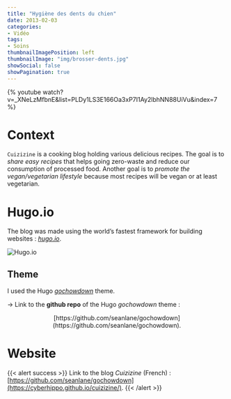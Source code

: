```yaml
---
title: "Hygiène des dents du chien"
date: 2013-02-03
categories:
- Vidéo
tags:
- Soins
thumbnailImagePosition: left
thumbnailImage: "img/brosser-dents.jpg"
showSocial: false
showPagination: true
---
```

{% youtube watch?v=_XNeLzMfbnE&list=PLDy1LS3E166Oa3xP7I1Ay2lbhNN88UiVu&index=7 %}

<!--more-->

# Context

`Cuizizine` is a cooking blog holding various delicious recipes. The goal is to *share easy recipes* that helps going zero-waste and reduce our consumption of processed food. Another goal is to *promote the vegan/vegetarian lifestyle* because most recipes will be vegan or at least vegetarian.

<!-- # Screenshot

![Homepage](http://static.vergnol.eu/img/cuizizine.png) -->

# Hugo.io

The blog was made using the world’s fastest framework for building websites : [*hugo.io*](https://gohugo.io/).

![Hugo.io](https://d33wubrfki0l68.cloudfront.net/30790d6888bd8af863fb2b5c33a7f337cdbda243/4e867/images/hugo-logo-wide.svg)

## Theme

I used the Hugo [*gochowdown*](https://github.com/seanlane/gochowdown) theme.

&rightarrow; Link to the **github repo** of the Hugo *gochowdown* theme  :
<center> [https://github.com/seanlane/gochowdown](https://github.com/seanlane/gochowdown). </center>

# Website

{{< alert success >}}
Link to the blog *Cuizizine* (French) : [https://github.com/seanlane/gochowdown](https://cyberhippo.github.io/cuizizine/).
{{< /alert >}}
